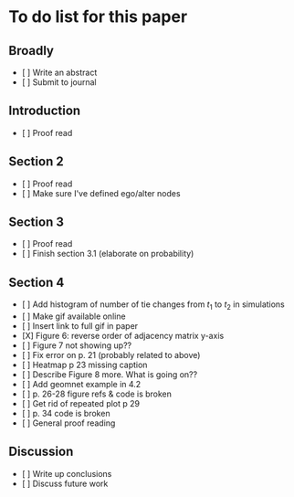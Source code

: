 To do list for this paper
================

Broadly
-------

-   \[ \] Write an abstract
-   \[ \] Submit to journal

Introduction
------------

-   \[ \] Proof read

Section 2
---------

-   \[ \] Proof read
-   \[ \] Make sure I've defined ego/alter nodes

Section 3
---------

-   \[ \] Proof read
-   \[ \] Finish section 3.1 (elaborate on probability)

Section 4
---------

-   \[ \] Add histogram of number of tie changes from *t*<sub>1</sub> to *t*<sub>2</sub> in simulations
-   \[ \] Make gif available online
-   \[ \] Insert link to full gif in paper
-   \[X\] Figure 6: reverse order of adjacency matrix y-axis
-   \[ \] Figure 7 not showing up??
-   \[ \] Fix error on p. 21 (probably related to above)
-   \[ \] Heatmap p 23 missing caption
-   \[ \] Describe Figure 8 more. What is going on??
-   \[ \] Add geomnet example in 4.2
-   \[ \] p. 26-28 figure refs & code is broken
-   \[ \] Get rid of repeated plot p 29
-   \[ \] p. 34 code is broken
-   \[ \] General proof reading

Discussion
----------

-   \[ \] Write up conclusions
-   \[ \] Discuss future work
